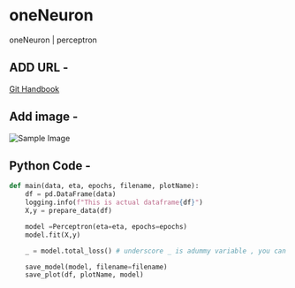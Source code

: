 # oneNeuron
oneNeuron | perceptron


## ADD URL -
[Git Handbook](https://guides.github.com/introduction/git-handbook/)


## Add image -
![Sample Image](oneNeuron/plots/and.png/)

## Python Code -
```python
def main(data, eta, epochs, filename, plotName):
    df = pd.DataFrame(data)
    logging.info(f"This is actual dataframe{df}")
    X,y = prepare_data(df)

    model =Perceptron(eta=eta, epochs=epochs)
    model.fit(X,y)

    _ = model.total_loss() # underscore _ is adummy variable , you can remove it if you want

    save_model(model, filename=filename)
    save_plot(df, plotName, model)

```
